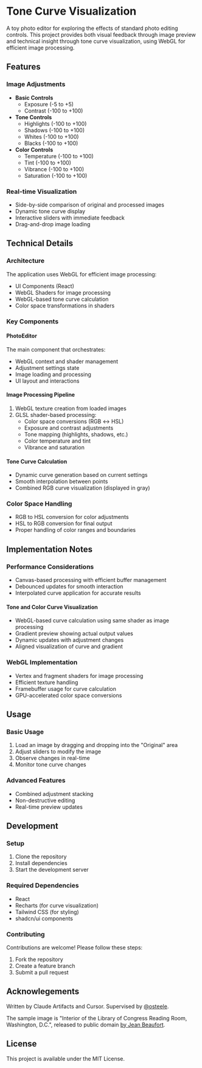 # Tone Curve Visualization

A toy photo editor for exploring the effects of standard photo editing controls.
This project provides both visual feedback through image preview and technical
insight through tone curve visualization, using WebGL for efficient image
processing.

## Features

### Image Adjustments
- **Basic Controls**
  - Exposure (-5 to +5)
  - Contrast (-100 to +100)
- **Tone Controls**
  - Highlights (-100 to +100)
  - Shadows (-100 to +100)
  - Whites (-100 to +100)
  - Blacks (-100 to +100)
- **Color Controls**
  - Temperature (-100 to +100)
  - Tint (-100 to +100)
  - Vibrance (-100 to +100)
  - Saturation (-100 to +100)

### Real-time Visualization
- Side-by-side comparison of original and processed images
- Dynamic tone curve display
- Interactive sliders with immediate feedback
- Drag-and-drop image loading

## Technical Details

### Architecture
The application uses WebGL for efficient image processing:
- UI Components (React)
- WebGL Shaders for image processing
- WebGL-based tone curve calculation
- Color space transformations in shaders

### Key Components

#### PhotoEditor
The main component that orchestrates:
- WebGL context and shader management
- Adjustment settings state
- Image loading and processing
- UI layout and interactions

#### Image Processing Pipeline
1. WebGL texture creation from loaded images
2. GLSL shader-based processing:
   - Color space conversions (RGB ↔ HSL)
   - Exposure and contrast adjustments
   - Tone mapping (highlights, shadows, etc.)
   - Color temperature and tint
   - Vibrance and saturation

#### Tone Curve Calculation
- Dynamic curve generation based on current settings
- Smooth interpolation between points
- Combined RGB curve visualization (displayed in gray)

### Color Space Handling
- RGB to HSL conversion for color adjustments
- HSL to RGB conversion for final output
- Proper handling of color ranges and boundaries

## Implementation Notes

### Performance Considerations
- Canvas-based processing with efficient buffer management
- Debounced updates for smooth interaction
- Interpolated curve application for accurate results

#### Tone and Color Curve Visualization
- WebGL-based curve calculation using same shader as image processing
- Gradient preview showing actual output values
- Dynamic updates with adjustment changes
- Aligned visualization of curve and gradient

### WebGL Implementation
- Vertex and fragment shaders for image processing
- Efficient texture handling
- Framebuffer usage for curve calculation
- GPU-accelerated color space conversions

## Usage

### Basic Usage
1. Load an image by dragging and dropping into the "Original" area
2. Adjust sliders to modify the image
3. Observe changes in real-time
4. Monitor tone curve changes

### Advanced Features
- Combined adjustment stacking
- Non-destructive editing
- Real-time preview updates

## Development

### Setup
1. Clone the repository
2. Install dependencies
3. Start the development server

### Required Dependencies
- React
- Recharts (for curve visualization)
- Tailwind CSS (for styling)
- shadcn/ui components

### Contributing
Contributions are welcome! Please follow these steps:
1. Fork the repository
2. Create a feature branch
3. Submit a pull request

## Acknowlegements

Written by Claude Artifacts and Cursor. Supervised by
[@osteele](https://github.com/osteele).

The sample image is "Interior of the Library of Congress Reading Room,
Washington, D.C.", released to public domain [by Jean
Beaufort](https://www.publicdomainpictures.net/en/view-image.php?image=524147&picture=library-of-congress).

## License
This project is available under the MIT License.
